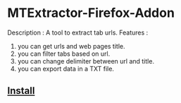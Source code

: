 # MTExtractor-Firefox-Addon

Description : A tool to extract tab urls.
Features :
1. you can get urls and web pages title.
2. you can filter tabs based on url.
3. you can change delimiter between url and title.
4. you can export data in a TXT file.


## [Install](https://addons.mozilla.org/en-US/firefox/addon/mtextractor/)
